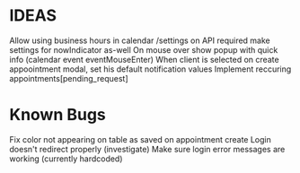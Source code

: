 # IDEAS

Allow using business hours in calendar /settings on API required
make settings for nowIndicator as-well
On mouse over show popup with quick info (calendar event eventMouseEnter)
When client is selected on create appoointment modal, set his default notification values
Implement reccuring appointments[pending_request]
# Known Bugs
Fix color not appearing on table as saved on appointment create
Login doesn't redirect properly (investigate)
Make sure login error messages are working (currently hardcoded)




